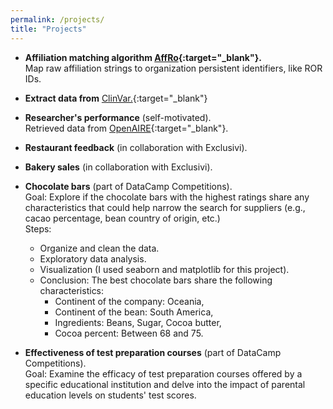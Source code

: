 ```yaml
---
permalink: /projects/
title: "Projects"
---
```



- **Affiliation matching algorithm [AffRo](https://affro-api.imsi.athenarc.gr/docs){:target="_blank"}.**  
  Map raw affiliation strings to organization persistent identifiers, like ROR IDs.

- **Extract data from** [ClinVar.](https://www.ncbi.nlm.nih.gov/clinvar/){:target="_blank"}

- **Researcher's performance** (self-motivated).  
  Retrieved data from [OpenAIRE](https://www.openaire.eu){:target="_blank"}.


- **Restaurant feedback** (in collaboration with Exclusivi). 

- **Bakery sales** (in collaboration with Exclusivi). 

- **Chocolate bars** (part of DataCamp Competitions).  
  Goal: 
  Explore if the chocolate bars with the highest ratings share any characteristics that could help narrow the search for suppliers (e.g., cacao percentage, bean country of origin,   etc.)\
  Steps:
  - Organize and clean the data.
  - Exploratory data analysis.
  - Visualization (I used seaborn and matplotlib for this project).
  - Conclusion: The best chocolate bars share the following characteristics:
    - Continent of the company: Oceania, 
    - Continent of the bean: South America, 
    - Ingredients: Beans, Sugar, Cocoa butter, 
    - Cocoa percent: Between 68 and 75. 


- **Effectiveness of test preparation courses** (part of DataCamp Competitions).  
  Goal: 
  Examine the efficacy of test preparation courses offered by a specific educational institution and delve into the impact of parental education levels on students' test scores.



